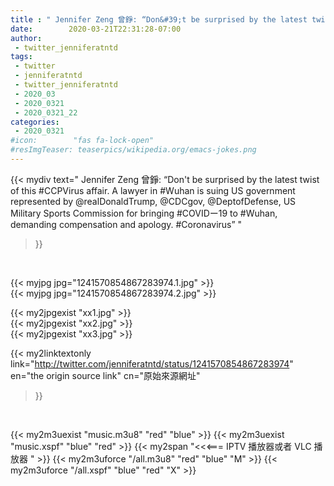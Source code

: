 ```yaml
---
title : " Jennifer Zeng 曾錚: “Don&#39;t be surprised by the latest twist of this #CCPVirus affair. A lawyer in #Wuhan is suing US government represented by @realDonaldTrump, @CDCgov, @DeptofDefense, US Military Sports Commission for bringing #COVIDー19 to #Wuhan, demanding compensation and apology. #Coronavirus”  "
date:        2020-03-21T22:31:28-07:00
author:
 - twitter_jenniferatntd
tags:
 - twitter
 - jenniferatntd
 - twitter_jenniferatntd
 - 2020_03
 - 2020_0321
 - 2020_0321_22
categories:
 - 2020_0321
#icon:        "fas fa-lock-open"
#resImgTeaser: teaserpics/wikipedia.org/emacs-jokes.png
---
```


{{< mydiv text=" Jennifer Zeng 曾錚: “Don&#39;t be surprised by the latest twist of this #CCPVirus affair. A lawyer in #Wuhan is suing US government represented by @realDonaldTrump, @CDCgov, @DeptofDefense, US Military Sports Commission for bringing #COVIDー19 to #Wuhan, demanding compensation and apology. #Coronavirus”  "
>}}
<br>


 {{< myjpg jpg="1241570854867283974.1.jpg" >}}<br>  {{< myjpg jpg="1241570854867283974.2.jpg" >}}<br> 

{{< my2jpgexist "xx1.jpg" >}}<br>
{{< my2jpgexist "xx2.jpg" >}}<br>
{{< my2jpgexist "xx3.jpg" >}}<br>


{{< my2linktextonly link="http://twitter.com/jenniferatntd/status/1241570854867283974"
en="the origin source link" cn="原始來源網址"
>}}


<br>

{{< my2m3uexist "music.m3u8" "red"  "blue" >}} {{< my2m3uexist "music.xspf" "blue" "red"  >}} {{< my2span "<<<=== IPTV 播放器或者 VLC 播放器 " >}} {{< my2m3uforce "/all.m3u8" "red"  "blue" "M" >}} {{< my2m3uforce "/all.xspf" "blue" "red"  "X" >}} 

